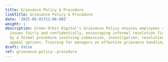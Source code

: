 ```yaml
---
title: Grievance Policy & Procedure
linkTitle: Grievance Policy & Procedure
date: '2025-05-01T21:06:00Z'
weight: 1
description: Green Orbit Digital's Grievance Policy ensures employees can address
  issues fairly and confidentially, encouraging informal resolution first, followed
  by a formal procedure involving submission, investigation, resolution meeting, and
  appeal options. Training for managers on effective grievance handling is also included.
draft: false
ref: grievance-policy--procedure
---
```


